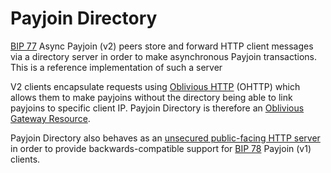 # Payjoin Directory

[BIP 77](https://github.com/bitcoin/bips/blob/master/bip-0077.md) Async Payjoin (v2)
peers store and forward HTTP client messages via a directory server in order to
make asynchronous Payjoin transactions. This is a reference implementation of
such a server

V2 clients encapsulate requests using
[Oblivious HTTP](https://www.ietf.org/rfc/rfc9458.html) (OHTTP) which allows
them to make payjoins without the directory being able to link payjoins to
specific client IP. Payjoin Directory is therefore an [Oblivious Gateway
Resource](https://www.ietf.org/rfc/rfc9458.html#dfn-gateway).

Payjoin Directory also behaves as an [unsecured public-facing HTTP
server](https://github.com/bitcoin/bips/blob/master/bip-0078.mediawiki#unsecured-payjoin-server)
in order to provide backwards-compatible support for [BIP
78](https://github.com/bitcoin/bips/blob/master/bip-0078.mediawiki) Payjoin (v1)
clients.
